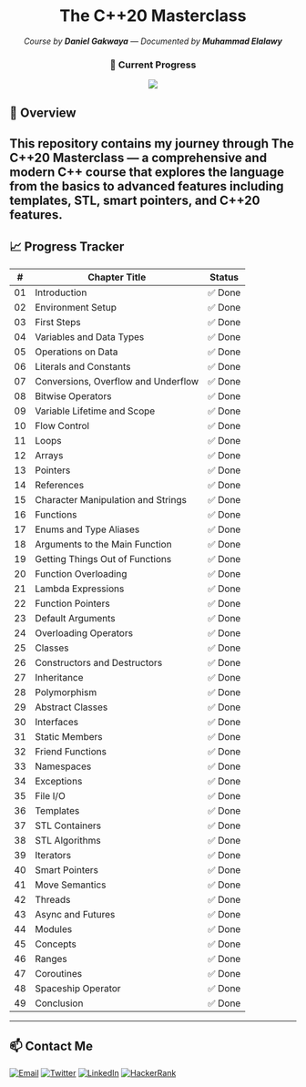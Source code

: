 <h1 align="center">The C++20 Masterclass</h1>

<p align="center"><em>Course by <strong>Daniel Gakwaya</strong> — Documented by <strong>Muhammad Elalawy</strong></em></p>

<h3 align="center">🚧 Current Progress</h3>

<p align="center">
  <img src="https://img.shields.io/badge/Progress-100%25-lightgrey?style=for-the-badge&logo=c%2B%2B" />
</p>



## 📘 Overview

This repository contains my journey through **The C++20 Masterclass** — a comprehensive and modern C++ course that explores the language from the basics to advanced features including templates, STL, smart pointers, and C++20 features.
---

## 📈 Progress Tracker

| #  | Chapter Title                       | Status |
| -- | ----------------------------------- | ------ |
| 01 | Introduction                        | ✅ Done |
| 02 | Environment Setup                   | ✅ Done |
| 03 | First Steps                         | ✅ Done |
| 04 | Variables and Data Types            | ✅ Done |
| 05 | Operations on Data                  | ✅ Done |
| 06 | Literals and Constants              | ✅ Done |
| 07 | Conversions, Overflow and Underflow | ✅ Done |
| 08 | Bitwise Operators                   | ✅ Done |
| 09 | Variable Lifetime and Scope         | ✅ Done |
| 10 | Flow Control                        | ✅ Done |
| 11 | Loops                               | ✅ Done |
| 12 | Arrays                              | ✅ Done |
| 13 | Pointers                            | ✅ Done |
| 14 | References                          | ✅ Done |
| 15 | Character Manipulation and Strings  | ✅ Done |
| 16 | Functions                           | ✅ Done |
| 17 | Enums and Type Aliases              | ✅ Done |
| 18 | Arguments to the Main Function      | ✅ Done |
| 19 | Getting Things Out of Functions     | ✅ Done |
| 20 | Function Overloading                | ✅ Done |
| 21 | Lambda Expressions                  | ✅ Done |
| 22 | Function Pointers                   | ✅ Done |
| 23 | Default Arguments                   | ✅ Done |
| 24 | Overloading Operators               | ✅ Done |
| 25 | Classes                             | ✅ Done |
| 26 | Constructors and Destructors        | ✅ Done |
| 27 | Inheritance                         | ✅ Done |
| 28 | Polymorphism                        | ✅ Done |
| 29 | Abstract Classes                    | ✅ Done |
| 30 | Interfaces                          | ✅ Done |
| 31 | Static Members                      | ✅ Done |
| 32 | Friend Functions                    | ✅ Done |
| 33 | Namespaces                          | ✅ Done |
| 34 | Exceptions                          | ✅ Done |
| 35 | File I/O                            | ✅ Done |
| 36 | Templates                           | ✅ Done |
| 37 | STL Containers                      | ✅ Done |
| 38 | STL Algorithms                      | ✅ Done |
| 39 | Iterators                           | ✅ Done |
| 40 | Smart Pointers                      | ✅ Done |
| 41 | Move Semantics                      | ✅ Done |
| 42 | Threads                             | ✅ Done |
| 43 | Async and Futures                   | ✅ Done |
| 44 | Modules                             | ✅ Done |
| 45 | Concepts                            | ✅ Done |
| 46 | Ranges                              | ✅ Done |
| 47 | Coroutines                          | ✅ Done |
| 48 | Spaceship Operator                  | ✅ Done |
| 49 | Conclusion                          | ✅ Done |



---

## 📫 Contact Me

<p align="left">
  <a href="mailto:mohamedelalawey7@gmail.com"><img src="https://img.shields.io/badge/Gmail-D14836?style=flat&logo=gmail&logoColor=white" alt="Email" /></a>
  <a href="https://twitter.com/elalawey" target="_blank"><img src="https://img.shields.io/badge/Twitter-1DA1F2?style=flat&logo=twitter&logoColor=white" alt="Twitter" /></a>
  <a href="https://linkedin.com/in/elalawy" target="_blank"><img src="https://img.shields.io/badge/LinkedIn-0077B5?style=flat&logo=linkedin&logoColor=white" alt="LinkedIn" /></a>
  <a href="https://www.hackerrank.com/mohamedelalawey7" target="_blank"><img src="https://img.shields.io/badge/HackerRank-2EC866?style=flat&logo=HackerRank&logoColor=white" alt="HackerRank" /></a>
</p>
